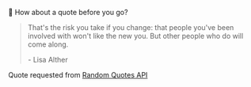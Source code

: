 📣 How about a quote before you go?

> That's the risk you take if you change: that people you've been involved with won't like the new you. But other people who do will come along.
>
> <p>- Lisa Alther</p>

Quote requested from [Random Quotes API](https://github.com/lukePeavey/quotable)
